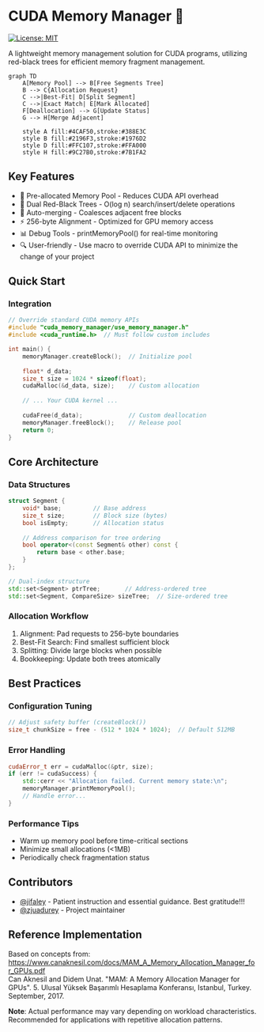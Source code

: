 # CUDA Memory Manager 🚀

[![License: MIT](https://img.shields.io/badge/License-MIT-yellow.svg)](LICENSE)

A lightweight memory management solution for CUDA programs, utilizing red-black trees for efficient memory fragment management.

```mermaid
graph TD
    A[Memory Pool] --> B[Free Segments Tree]
    B --> C{Allocation Request}
    C -->|Best-Fit| D[Split Segment]
    C -->|Exact Match| E[Mark Allocated]
    F[Deallocation] --> G[Update Status]
    G --> H[Merge Adjacent]
    
    style A fill:#4CAF50,stroke:#388E3C
    style B fill:#2196F3,stroke:#1976D2
    style D fill:#FFC107,stroke:#FFA000
    style H fill:#9C27B0,stroke:#7B1FA2
```

## Key Features  
- 🧩 Pre-allocated Memory Pool - Reduces CUDA API overhead  
- 🌳 Dual Red-Black Trees - O(log n) search/insert/delete operations  
- 🔄 Auto-merging - Coalesces adjacent free blocks  
- ⚡ 256-byte Alignment - Optimized for GPU memory access  
- 📊 Debug Tools - printMemoryPool() for real-time monitoring
- 🔍 User-friendly - Use macro to override CUDA API  to minimize the change of your project
## Quick Start    
### Integration  
```cpp
// Override standard CUDA memory APIs
#include "cuda_memory_manager/use_memory_manager.h" 
#include <cuda_runtime.h>  // Must follow custom includes

int main() {
    memoryManager.createBlock();  // Initialize pool
    
    float* d_data;
    size_t size = 1024 * sizeof(float);
    cudaMalloc(&d_data, size);    // Custom allocation
    
    // ... Your CUDA kernel ...
    
    cudaFree(d_data);             // Custom deallocation
    memoryManager.freeBlock();    // Release pool
    return 0;
}

```
## Core Architecture  
### Data Structures  
```cpp
struct Segment {
    void* base;         // Base address
    size_t size;        // Block size (bytes)
    bool isEmpty;       // Allocation status
    
    // Address comparison for tree ordering
    bool operator<(const Segment& other) const {
        return base < other.base;
    }
};

// Dual-index structure
std::set<Segment> ptrTree;       // Address-ordered tree
std::set<Segment, CompareSize> sizeTree;  // Size-ordered tree
```
### Allocation Workflow  
1. Alignment: Pad requests to 256-byte boundaries  
2. Best-Fit Search: Find smallest sufficient block  
3. Splitting: Divide large blocks when possible  
4. Bookkeeping: Update both trees atomically

## Best Practices  
### Configuration Tuning  
```cpp
// Adjust safety buffer (createBlock())
size_t chunkSize = free - (512 * 1024 * 1024);  // Default 512MB
```
### Error Handling  
```cpp
cudaError_t err = cudaMalloc(&ptr, size);
if (err != cudaSuccess) {
    std::cerr << "Allocation failed. Current memory state:\n";
    memoryManager.printMemoryPool();
    // Handle error...
}
```
### Performance Tips  
- Warm up memory pool before time-critical sections
- Minimize small allocations (<1MB)
- Periodically check fragmentation status  

## Contributors  
- [@jifaley](https://github.com/jifaley) - Patient instruction and essential guidance. Best gratitude!!!
- [@zjuadurey](https://github.com/zjuadurey) - Project maintainer  

## Reference Implementation  
Based on concepts from:  
https://www.canaknesil.com/docs/MAM_A_Memory_Allocation_Manager_for_GPUs.pdf  
Can Aknesil and Didem Unat. "MAM: A Memory Allocation Manager for GPUs". 5. Ulusal Yüksek Başarımlı Hesaplama Konferansı, Istanbul, Turkey. September, 2017.  

__Note__: Actual performance may vary depending on workload characteristics. Recommended for applications with repetitive allocation patterns.
